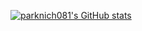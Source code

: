 [![parknich081's GitHub stats](https://github-readme-stats.vercel.app/api?username=parknich)](https://github.com/anuraghazra/github-readme-stats)
